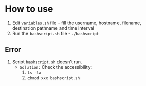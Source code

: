 # How to use

1. Edit `variables.sh` file - fill the username, hostname, filename, destination pathname and time interval
2. Run the `bashscript.sh` file - `./bashscript`

## Error
1. Script `bashscript.sh` doesn't run.
    - `Solution:` Check the accessibility:
        1. `ls -la`
        2. `chmod xxx bashscript.sh`